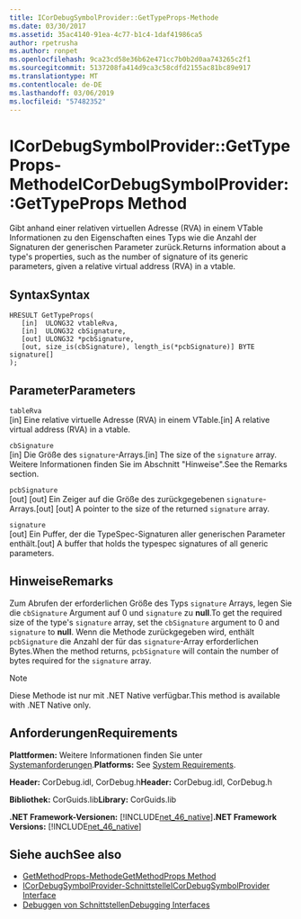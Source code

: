 ```yaml
---
title: ICorDebugSymbolProvider::GetTypeProps-Methode
ms.date: 03/30/2017
ms.assetid: 35ac4140-91ea-4c77-b1c4-1daf41986ca5
author: rpetrusha
ms.author: ronpet
ms.openlocfilehash: 9ca23cd58e36b62e471cc7b0b2d0aa743265c2f1
ms.sourcegitcommit: 5137208fa414d9ca3c58cdfd2155ac81bc89e917
ms.translationtype: MT
ms.contentlocale: de-DE
ms.lasthandoff: 03/06/2019
ms.locfileid: "57482352"
---
```

# <a name="icordebugsymbolprovidergettypeprops-method"></a><span data-ttu-id="f8a72-102">ICorDebugSymbolProvider::GetTypeProps-Methode</span><span class="sxs-lookup"><span data-stu-id="f8a72-102">ICorDebugSymbolProvider::GetTypeProps Method</span></span>
<span data-ttu-id="f8a72-103">Gibt anhand einer relativen virtuellen Adresse (RVA) in einem VTable Informationen zu den Eigenschaften eines Typs wie die Anzahl der Signaturen der generischen Parameter zurück.</span><span class="sxs-lookup"><span data-stu-id="f8a72-103">Returns information about a type's properties, such as the number of signature of its generic parameters, given a relative virtual address (RVA) in a vtable.</span></span>  
  
## <a name="syntax"></a><span data-ttu-id="f8a72-104">Syntax</span><span class="sxs-lookup"><span data-stu-id="f8a72-104">Syntax</span></span>  
  
```  
HRESULT GetTypeProps(  
   [in]  ULONG32 vtableRva,  
   [in]  ULONG32 cbSignature,  
   [out] ULONG32 *pcbSignature,  
   [out, size_is(cbSignature), length_is(*pcbSignature)] BYTE signature[]  
);  
```  
  
## <a name="parameters"></a><span data-ttu-id="f8a72-105">Parameter</span><span class="sxs-lookup"><span data-stu-id="f8a72-105">Parameters</span></span>  
 `tableRva`  
 <span data-ttu-id="f8a72-106">[in] Eine relative virtuelle Adresse (RVA) in einem VTable.</span><span class="sxs-lookup"><span data-stu-id="f8a72-106">[in] A relative virtual address (RVA) in a vtable.</span></span>  
  
 `cbSignature`  
 <span data-ttu-id="f8a72-107">[in] Die Größe des `signature`-Arrays.</span><span class="sxs-lookup"><span data-stu-id="f8a72-107">[in] The size of the `signature` array.</span></span> <span data-ttu-id="f8a72-108">Weitere Informationen finden Sie im Abschnitt "Hinweise".</span><span class="sxs-lookup"><span data-stu-id="f8a72-108">See the Remarks section.</span></span>  
  
 `pcbSignature`  
 <span data-ttu-id="f8a72-109">[out] [out] Ein Zeiger auf die Größe des zurückgegebenen `signature`-Arrays.</span><span class="sxs-lookup"><span data-stu-id="f8a72-109">[out] [out] A pointer to the size of the returned `signature` array.</span></span>  
  
 `signature`  
 <span data-ttu-id="f8a72-110">[out] Ein Puffer, der die TypeSpec-Signaturen aller generischen Parameter enthält.</span><span class="sxs-lookup"><span data-stu-id="f8a72-110">[out] A buffer that holds the typespec signatures of all generic parameters.</span></span>  
  
## <a name="remarks"></a><span data-ttu-id="f8a72-111">Hinweise</span><span class="sxs-lookup"><span data-stu-id="f8a72-111">Remarks</span></span>  
 <span data-ttu-id="f8a72-112">Zum Abrufen der erforderlichen Größe des Typs `signature` Arrays, legen Sie die `cbSignature` Argument auf 0 und `signature` zu **null**.</span><span class="sxs-lookup"><span data-stu-id="f8a72-112">To get the required size of the type's `signature` array, set the `cbSignature` argument to 0 and `signature` to **null**.</span></span> <span data-ttu-id="f8a72-113">Wenn die Methode zurückgegeben wird, enthält `pcbSignature` die Anzahl der für das `signature`-Array erforderlichen Bytes.</span><span class="sxs-lookup"><span data-stu-id="f8a72-113">When the method returns, `pcbSignature` will contain the number of bytes required for the `signature` array.</span></span>  
  
> [!NOTE]
>  <span data-ttu-id="f8a72-114">Diese Methode ist nur mit .NET Native verfügbar.</span><span class="sxs-lookup"><span data-stu-id="f8a72-114">This method is available with .NET Native only.</span></span>  
  
## <a name="requirements"></a><span data-ttu-id="f8a72-115">Anforderungen</span><span class="sxs-lookup"><span data-stu-id="f8a72-115">Requirements</span></span>  
 <span data-ttu-id="f8a72-116">**Plattformen:** Weitere Informationen finden Sie unter [Systemanforderungen](../../../../docs/framework/get-started/system-requirements.md).</span><span class="sxs-lookup"><span data-stu-id="f8a72-116">**Platforms:** See [System Requirements](../../../../docs/framework/get-started/system-requirements.md).</span></span>  
  
 <span data-ttu-id="f8a72-117">**Header:** CorDebug.idl, CorDebug.h</span><span class="sxs-lookup"><span data-stu-id="f8a72-117">**Header:** CorDebug.idl, CorDebug.h</span></span>  
  
 <span data-ttu-id="f8a72-118">**Bibliothek:** CorGuids.lib</span><span class="sxs-lookup"><span data-stu-id="f8a72-118">**Library:** CorGuids.lib</span></span>  
  
 <span data-ttu-id="f8a72-119">**.NET Framework-Versionen:** [!INCLUDE[net_46_native](../../../../includes/net-46-native-md.md)]</span><span class="sxs-lookup"><span data-stu-id="f8a72-119">**.NET Framework Versions:** [!INCLUDE[net_46_native](../../../../includes/net-46-native-md.md)]</span></span>  
  
## <a name="see-also"></a><span data-ttu-id="f8a72-120">Siehe auch</span><span class="sxs-lookup"><span data-stu-id="f8a72-120">See also</span></span>
- [<span data-ttu-id="f8a72-121">GetMethodProps-Methode</span><span class="sxs-lookup"><span data-stu-id="f8a72-121">GetMethodProps Method</span></span>](../../../../docs/framework/unmanaged-api/debugging/icordebugsymbolprovider-getmethodprops-method.md)
- [<span data-ttu-id="f8a72-122">ICorDebugSymbolProvider-Schnittstelle</span><span class="sxs-lookup"><span data-stu-id="f8a72-122">ICorDebugSymbolProvider Interface</span></span>](../../../../docs/framework/unmanaged-api/debugging/icordebugsymbolprovider-interface.md)
- [<span data-ttu-id="f8a72-123">Debuggen von Schnittstellen</span><span class="sxs-lookup"><span data-stu-id="f8a72-123">Debugging Interfaces</span></span>](../../../../docs/framework/unmanaged-api/debugging/debugging-interfaces.md)
